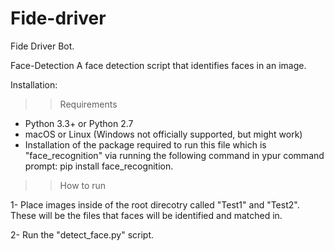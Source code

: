 # Fide-driver
Fide Driver Bot.


Face-Detection
A  face detection script that identifies faces in an image.

Installation: 

>> Requirements
- Python 3.3+ or Python 2.7
- macOS or Linux (Windows not officially supported, but might work)
- Installation of the package required to run this file which is "face_recognition" via running the following command in  ypur command prompt: 
pip install face_recognition.


>> How to run

1- Place  images inside of the root direcotry called "Test1" and "Test2". These will be the files that faces will be identified and matched in.
 
2- Run the "detect_face.py" script.
